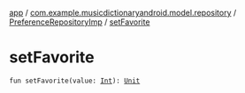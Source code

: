 [app](../../index.md) / [com.example.musicdictionaryandroid.model.repository](../index.md) / [PreferenceRepositoryImp](index.md) / [setFavorite](./set-favorite.md)

# setFavorite

`fun setFavorite(value: `[`Int`](https://kotlinlang.org/api/latest/jvm/stdlib/kotlin/-int/index.html)`): `[`Unit`](https://kotlinlang.org/api/latest/jvm/stdlib/kotlin/-unit/index.html)
